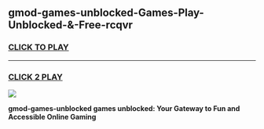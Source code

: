 
## gmod-games-unblocked-Games-Play-Unblocked-&-Free-rcqvr
<h3>
<a href="https://premium76.site?title=gmod-games-unblocked&ref=24A">CLICK TO PLAY</a></h3>
<hr>

<h3>
<a href="https://premium76.site?title=gmod-games-unblocked&ref=24A">CLICK 2 PLAY</a>
  
</h3>

<a href="https://premium76.site?title=gmod-games-unblocked&ref=24A"><img src="https://clearcache.store/games.png"></a>


**gmod-games-unblocked games unblocked: Your Gateway to Fun and Accessible Online Gaming**
